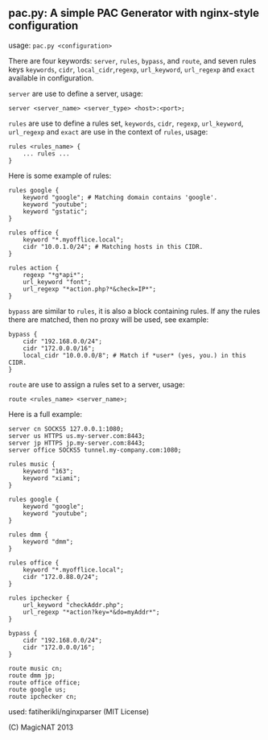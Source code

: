 pac.py: A simple PAC Generator with nginx-style configuration
---

usage: `pac.py <configuration>`

There are four keywords: `server`, `rules`, `bypass`, and `route`, and seven rules keys `keywords`, `cidr`, `local_cidr`,`regexp`, `url_keyword`, `url_regexp` and `exact` available in configuration.

`server` are use to define a server, usage:

	server <server_name> <server_type> <host>:<port>;
	
`rules` are use to define a rules set, `keywords`, `cidr`, `regexp`, `url_keyword`, `url_regexp` and `exact` are use in the context of `rules`, usage:

	rules <rules_name> {
		... rules ...
	}

Here is some example of rules: 

	rules google {
		keyword "google"; # Matching domain contains 'google'.
		keyword "youtube";
		keyword "gstatic";
	}

	rules office {
		keyword "*.myofflice.local";
		cidr "10.0.1.0/24"; # Matching hosts in this CIDR.
	}
	
	rules action {
		regexp "*g*api*";
		url_keyword "font";
		url_regexp "*action.php?*&check=IP*";
	}
	
`bypass` are similar to `rules`, it is also a block containing rules. If any the rules there are matched, then no proxy will be used, see example:

	bypass {
		cidr "192.168.0.0/24";
		cidr "172.0.0.0/16";
		local_cidr "10.0.0.0/8"; # Match if *user* (yes, you.) in this CIDR. 
	}

`route` are use to assign a rules set to a server, usage:

	route <rules_name> <server_name>;
	
Here is a full example:

	server cn SOCKS5 127.0.0.1:1080;
	server us HTTPS us.my-server.com:8443;
	server jp HTTPS jp.my-server.com:8443;
	server office SOCKS5 tunnel.my-company.com:1080;

	rules music {
		keyword "163";
		keyword "xiami";
	}

	rules google {
		keyword "google";
		keyword "youtube";
	}

	rules dmm {
		keyword "dmm";
	}

	rules office {
		keyword "*.myofflice.local";
		cidr "172.0.88.0/24";
	}

	rules ipchecker {
		url_keyword "checkAddr.php";
		url_regexp "*action?key=*&do=myAddr*";
	}

	bypass {
		cidr "192.168.0.0/24";
		cidr "172.0.0.0/16";
	}

	route music cn;
	route dmm jp;
	route office office;
	route google us;
	route ipchecker cn;

used: fatiherikli/nginxparser (MIT License)
	
(C) MagicNAT 2013
